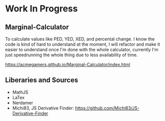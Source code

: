 # Work In Progress

## Marginal-Calculator

To calculate values like PED, YED, XED, and percental change. I know the code is kind of hard to understand at the moment, I will refactor and make it easier to understand once I'm done with the whole calculator, currently I'm just speedrunning the whole thing due to less availability of time.

https://acmegamers.github.io/Marginal-Calculator/index.html

## Liberaries and Sources
* MathJS 
* LaTex
* Nerdamer
* Michi83, JS Derivative Finder: https://github.com/Michi83/JS-Derivative-Finder

